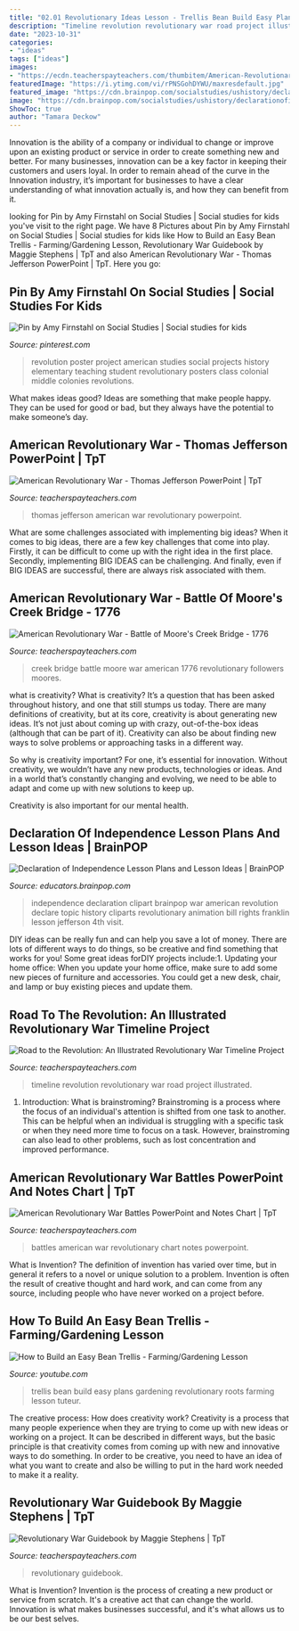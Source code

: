 ```yaml
---
title: "02.01 Revolutionary Ideas Lesson - Trellis Bean Build Easy Plans Gardening Revolutionary Roots Farming Lesson Tuteur"
description: "Timeline revolution revolutionary war road project illustrated"
date: "2023-10-31"
categories:
- "ideas"
tags: ["ideas"]
images:
- "https://ecdn.teacherspayteachers.com/thumbitem/American-Revolutionary-War-Thomas-Jefferson-PowerPoint-2074047-1537325654/original-2074047-1.jpg"
featuredImage: "https://i.ytimg.com/vi/rPNSGohDYWU/maxresdefault.jpg"
featured_image: "https://cdn.brainpop.com/socialstudies/ushistory/declarationofindependence/screenshot1.png"
image: "https://cdn.brainpop.com/socialstudies/ushistory/declarationofindependence/screenshot1.png"
ShowToc: true
author: "Tamara Deckow"
---
```



Innovation is the ability of a company or individual to change or improve upon an existing product or service in order to create something new and better. For many businesses, innovation can be a key factor in keeping their customers and users loyal. In order to remain ahead of the curve in the Innovation industry, it’s important for businesses to have a clear understanding of what innovation actually is, and how they can benefit from it.

	

		
looking for Pin by Amy Firnstahl on Social Studies | Social studies for kids you've visit to the right page. We have 8 Pictures about Pin by Amy Firnstahl on Social Studies | Social studies for kids like How to Build an Easy Bean Trellis - Farming/Gardening Lesson, Revolutionary War Guidebook by Maggie Stephens | TpT and also American Revolutionary War - Thomas Jefferson PowerPoint | TpT. Here you go:
		
    
## Pin By Amy Firnstahl On Social Studies | Social Studies For Kids

<img loading=lazy src="https://i.pinimg.com/originals/32/05/c6/3205c68783800ee10f50652b3b4cccbf.jpg" onerror="this.onerror=null;this.src='https://tse4.mm.bing.net/th?id=OIP.hLaNeoz6NaAxXxh-TZhbDAHaJ4&amp;pid=15.1';" alt="Pin by Amy Firnstahl on Social Studies | Social studies for kids">

_Source: pinterest.com_

>revolution poster project american studies social projects history elementary teaching student revolutionary posters class colonial middle colonies revolutions. 

	

What makes ideas good?
Ideas are something that make people happy. They can be used for good or bad, but they always have the potential to make someone’s day.

    
## American Revolutionary War - Thomas Jefferson PowerPoint | TpT

<img loading=lazy src="https://ecdn.teacherspayteachers.com/thumbitem/American-Revolutionary-War-Thomas-Jefferson-PowerPoint-2074047-1537325654/original-2074047-1.jpg" onerror="this.onerror=null;this.src='https://tse1.mm.bing.net/th?id=OIP.PFHKqSKVLgBEcplaLGhtwAAAAA&amp;pid=15.1';" alt="American Revolutionary War - Thomas Jefferson PowerPoint | TpT">

_Source: teacherspayteachers.com_

>thomas jefferson american war revolutionary powerpoint. 

	

What are some challenges associated with implementing big ideas?
When it comes to big ideas, there are a few key challenges that come into play. Firstly, it can be difficult to come up with the right idea in the first place. Secondly, implementing BIG IDEAS can be challenging. And finally, even if BIG IDEAS are successful, there are always risk associated with them.

    
## American Revolutionary War - Battle Of Moore&#039;s Creek Bridge - 1776

<img loading=lazy src="https://ecdn.teacherspayteachers.com/thumbitem/The-American-Revolutionary-War-1776-Battle-of-Moore-s-Creek-Bridge-2496935-1500873704/original-2496935-4.jpg" onerror="this.onerror=null;this.src='https://tse1.mm.bing.net/th?id=OIP.D7kNCkG4DXkviOOkVVHGTAAAAA&amp;pid=15.1';" alt="American Revolutionary War - Battle of Moore&#039;s Creek Bridge - 1776">

_Source: teacherspayteachers.com_

>creek bridge battle moore war american 1776 revolutionary followers moores. 

	

what is creativity?
What is creativity? It’s a question that has been asked throughout history, and one that still stumps us today. There are many definitions of creativity, but at its core, creativity is about generating new ideas.
It’s not just about coming up with crazy, out-of-the-box ideas (although that can be part of it). Creativity can also be about finding new ways to solve problems or approaching tasks in a different way.

So why is creativity important? For one, it’s essential for innovation. Without creativity, we wouldn’t have any new products, technologies or ideas. And in a world that’s constantly changing and evolving, we need to be able to adapt and come up with new solutions to keep up.

Creativity is also important for our mental health.

    
## Declaration Of Independence Lesson Plans And Lesson Ideas | BrainPOP

<img loading=lazy src="https://cdn.brainpop.com/socialstudies/ushistory/declarationofindependence/screenshot1.png" onerror="this.onerror=null;this.src='https://tse3.mm.bing.net/th?id=OIP.BmzlSzu8OKGh_RXl64ncSwHaFj&amp;pid=15.1';" alt="Declaration of Independence Lesson Plans and Lesson Ideas | BrainPOP">

_Source: educators.brainpop.com_

>independence declaration clipart brainpop war american revolution declare topic history cliparts revolutionary animation bill rights franklin lesson jefferson 4th visit. 

	

DIY ideas can be really fun and can help you save a lot of money. There are lots of different ways to do things, so be creative and find something that works for you! Some great ideas forDIY projects include:1. Updating your home office: When you update your home office, make sure to add some new pieces of furniture and accessories. You could get a new desk, chair, and lamp or buy existing pieces and update them.
    
## Road To The Revolution: An Illustrated Revolutionary War Timeline Project

<img loading=lazy src="https://ecdn.teacherspayteachers.com/thumbitem/Road-to-the-Revolution-An-Illustrated-Revolutionary-War-Timeline-Project-1983187-1498669216/original-1983187-2.jpg" onerror="this.onerror=null;this.src='https://tse4.mm.bing.net/th?id=OIP.VEwrrNCzJYjCT2B6KPTRSQAAAA&amp;pid=15.1';" alt="Road to the Revolution: An Illustrated Revolutionary War Timeline Project">

_Source: teacherspayteachers.com_

>timeline revolution revolutionary war road project illustrated. 

	

1. Introduction: What is brainstroming?
Brainstroming is a process where the focus of an individual's attention is shifted from one task to another. This can be helpful when an individual is struggling with a specific task or when they need more time to focus on a task. However, brainstroming can also lead to other problems, such as lost concentration and improved performance.

    
## American Revolutionary War Battles PowerPoint And Notes Chart | TpT

<img loading=lazy src="https://ecdn.teacherspayteachers.com/thumbitem/American-Revolutionary-War-Battles-PowerPoint-and-Notes-Chart-031615100-1387311431-1500875997/original-1024825-2.jpg" onerror="this.onerror=null;this.src='https://tse3.mm.bing.net/th?id=OIP.iiDrbZuP1uPQyy2sEFkNfwAAAA&amp;pid=15.1';" alt="American Revolutionary War Battles PowerPoint and Notes Chart | TpT">

_Source: teacherspayteachers.com_

>battles american war revolutionary chart notes powerpoint. 

	

What is Invention?
The definition of invention has varied over time, but in general it refers to a novel or unique solution to a problem. Invention is often the result of creative thought and hard work, and can come from any source, including people who have never worked on a project before.

    
## How To Build An Easy Bean Trellis - Farming/Gardening Lesson

<img loading=lazy src="https://i.ytimg.com/vi/rPNSGohDYWU/maxresdefault.jpg" onerror="this.onerror=null;this.src='https://tse2.mm.bing.net/th?id=OIP.KaZ4p91WIXXSdNe6zyLjlQHaEK&amp;pid=15.1';" alt="How to Build an Easy Bean Trellis - Farming/Gardening Lesson">

_Source: youtube.com_

>trellis bean build easy plans gardening revolutionary roots farming lesson tuteur. 

	

The creative process: How does creativity work?
Creativity is a process that many people experience when they are trying to come up with new ideas or working on a project. It can be described in different ways, but the basic principle is that creativity comes from coming up with new and innovative ways to do something. In order to be creative, you need to have an idea of what you want to create and also be willing to put in the hard work needed to make it a reality.

    
## Revolutionary War Guidebook By Maggie Stephens | TpT

<img loading=lazy src="https://ecdn.teacherspayteachers.com/thumbitem/Revolutionary-War-Guidebook-1345703166/original-191217-1.jpg" onerror="this.onerror=null;this.src='https://tse3.mm.bing.net/th?id=OIP.w2OnlQtqCkmvoMWojmhDNQAAAA&amp;pid=15.1';" alt="Revolutionary War Guidebook by Maggie Stephens | TpT">

_Source: teacherspayteachers.com_

>revolutionary guidebook. 

	

What is Invention?
Invention is the process of creating a new product or service from scratch. It's a creative act that can change the world. Innovation is what makes businesses successful, and it's what allows us to be our best selves.

